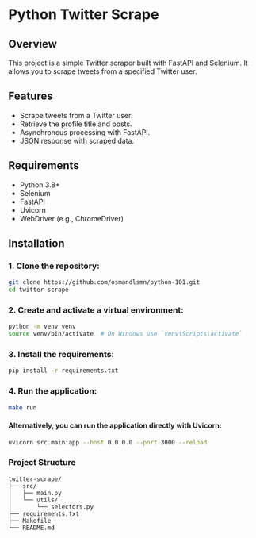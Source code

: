 # Python Twitter Scrape

## Overview
This project is a simple Twitter scraper built with FastAPI and Selenium. It allows you to scrape tweets from a specified Twitter user.

## Features
- Scrape tweets from a Twitter user.
- Retrieve the profile title and posts.
- Asynchronous processing with FastAPI.
- JSON response with scraped data.

## Requirements
- Python 3.8+
- Selenium
- FastAPI
- Uvicorn
- WebDriver (e.g., ChromeDriver)

## Installation

### 1. Clone the repository:

```sh
git clone https://github.com/osmandlsmn/python-101.git
cd twitter-scrape
```

### 2. Create and activate a virtual environment:

```sh
python -m venv venv
source venv/bin/activate  # On Windows use `venv\Scripts\activate`
```

### 3. Install the requirements:

```sh
pip install -r requirements.txt
```

### 4. Run the application:

```sh
make run
```

#### Alternatively, you can run the application directly with Uvicorn:

```sh
uvicorn src.main:app --host 0.0.0.0 --port 3000 --reload
````

### Project Structure

```
twitter-scrape/
├── src/
│   ├── main.py
│   └── utils/
│       └── selectors.py
├── requirements.txt
├── Makefile
└── README.md
```